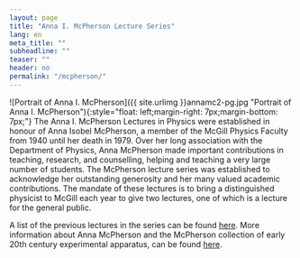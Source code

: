 ```yaml
---
layout: page
title: "Anna I. McPherson Lecture Series"
lang: en
meta_title: ""
subheadline: ""
teaser: ""
header: no
permalink: "/mcpherson/"
---
```

![Portrait of Anna I. McPherson]({{ site.urlimg }}annamc2-pg.jpg "Portrait of Anna I. McPherson"){:style="float: left;margin-right: 7px;margin-bottom: 7px;"}
The Anna I. McPherson Lectures in Physics were established in honour of Anna Isobel McPherson, a member of the McGill Physics Faculty from 1940 until her death in 1979. Over her long association with the Department of Physics, Anna McPherson made important contributions in teaching, research, and counselling, helping and teaching a very large number of students. The McPherson lecture series was established to acknowledge her outstanding generosity and her many valued academic contributions. The mandate of these lectures is to bring a distinguished physicist to McGill each year to give two lectures, one of which is a lecture for the general public.

A list of the previous lectures in the series can be found [here](http://www.physics.mcgill.ca/outreach/mcpherson.html). More information about Anna McPherson and the McPherson collection of early 20th century experimental apparatus, can be found [here](http://www.physics.mcgill.ca/museum/anna_mcpherson.htm).
